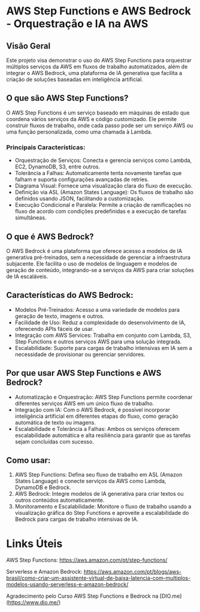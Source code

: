 # AWS Step Functions e AWS Bedrock - Orquestração e IA na AWS

## Visão Geral

Este projeto visa demonstrar o uso do AWS Step Functions para orquestrar múltiplos serviços da AWS em fluxos de trabalho automatizados, além de integrar o AWS Bedrock, uma plataforma de IA generativa que facilita a criação de soluções baseadas em inteligência artificial.

## O que são AWS Step Functions?

O AWS Step Functions é um serviço baseado em máquinas de estado que coordena vários serviços da AWS e código customizado. Ele permite construir fluxos de trabalho, onde cada passo pode ser um serviço AWS ou uma função personalizada, como uma chamada à Lambda.

### Principais Características:
- Orquestração de Serviços: Conecta e gerencia serviços como Lambda, EC2, DynamoDB, S3, entre outros.
- Tolerância a Falhas: Automaticamente tenta novamente tarefas que falham e suporta configurações avançadas de retries.
- Diagrama Visual: Fornece uma visualização clara do fluxo de execução.
- Definição via ASL (Amazon States Language): Os fluxos de trabalho são definidos usando JSON, facilitando a customização.
- Execução Condicional e Paralela: Permite a criação de ramificações no fluxo de acordo com condições predefinidas e a execução de tarefas simultâneas.

## O que é AWS Bedrock?
O AWS Bedrock é uma plataforma que oferece acesso a modelos de IA generativa pré-treinados, sem a necessidade de gerenciar a infraestrutura subjacente. Ele facilita o uso de modelos de linguagem e modelos de geração de conteúdo, integrando-se a serviços da AWS para criar soluções de IA escaláveis.

## Características do AWS Bedrock:
- Modelos Pré-Treinados: Acesso a uma variedade de modelos para geração de texto, imagens e outros.
- Facilidade de Uso: Reduz a complexidade do desenvolvimento de IA, oferecendo APIs fáceis de usar.
- Integração com AWS Services: Trabalha em conjunto com Lambda, S3, Step Functions e outros serviços AWS para uma solução integrada.
- Escalabilidade: Suporte para cargas de trabalho intensivas em IA sem a necessidade de provisionar ou gerenciar servidores.

## Por que usar AWS Step Functions e AWS Bedrock?
- Automatização e Orquestração: AWS Step Functions permite coordenar diferentes serviços AWS em um único fluxo de trabalho.
- Integração com IA: Com o AWS Bedrock, é possível incorporar inteligência artificial em diferentes etapas do fluxo, como geração automática de texto ou imagens.
- Escalabilidade e Tolerância a Falhas: Ambos os serviços oferecem escalabilidade automática e alta resiliência para garantir que as tarefas sejam concluídas com sucesso.

## Como usar:
1. AWS Step Functions: Defina seu fluxo de trabalho em ASL (Amazon States Language) e conecte serviços da AWS como Lambda, DynamoDB e Bedrock.
2. AWS Bedrock: Integre modelos de IA generativa para criar textos ou outros conteúdos automaticamente.
3. Monitoramento e Escalabilidade: Monitore o fluxo de trabalho usando a visualização gráfica do Step Functions e aproveite a escalabilidade do Bedrock para cargas de trabalho intensivas de IA.

# Links Úteis
AWS Step Functions: https://aws.amazon.com/pt/step-functions/

Serverless e Amazon Bedrock: https://aws.amazon.com/pt/blogs/aws-brasil/como-criar-um-assistente-virtual-de-baixa-latencia-com-multiplos-modelos-usando-serverless-e-amazon-bedrock/

Agradecimento pelo Curso AWS Step Functions e Bedrock na [DIO.me] (https://www.dio.me/)

 
